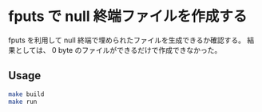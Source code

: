 # fputs で null 終端ファイルを作成する

fputs を利用して null 終端で埋められたファイルを生成できるか確認する。
結果としては、 0 byte のファイルができるだけで作成できなかった。

## Usage

```sh
make build
make run
```
